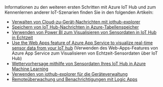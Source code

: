 Informationen zu den weiteren ersten Schritten mit Azure IoT Hub und zum Kennenlernen anderer IoT-Szenarien finden Sie in den folgenden Artikeln:

- [Verwalten von Cloud-zu-Gerät-Nachrichten mit iothub-explorer](../articles/iot-hub/iot-hub-explorer-cloud-device-messaging.md)
- [Speichern von IoT Hub-Nachrichten in Azure-Tabellenspeicher](../articles/iot-hub/iot-hub-store-data-in-azure-table-storage.md)
- [Verwenden von Power BI zum Visualisieren von Sensordaten in IoT Hub in Echtzeit](../articles/iot-hub/iot-hub-live-data-visualization-in-power-bi.md)
- [Use the Web Apps feature of Azure App Service to visualize real-time sensor data from your IoT hub](../articles/iot-hub/iot-hub-live-data-visualization-in-web-apps.md) (Verwenden des Web-Apps-Features von Azure App Service zum Visualisieren von Echtzeit-Sensordaten über IoT Hub)
- [Wettervorhersage mithilfe von Sensordaten Ihres IoT Hub in Azure Machine Learning](../articles/iot-hub/iot-hub-weather-forecast-machine-learning.md)
- [Verwenden von iothub-explorer für die Geräteverwaltung](../articles/iot-hub/iot-hub-device-management-iot-extension-azure-cli-2-0.md)
- [Remoteüberwachung und Benachrichtigungen mit Logic Apps](../articles/iot-hub/iot-hub-monitoring-notifications-with-azure-logic-apps.md)
